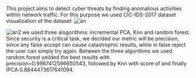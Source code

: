 This project aims to detect cyber threats by finding anomalious activities within network traffic.
For this purpose we used CIC-IDS-2017 dataset
visualization of the dataset: 
![an](https://github.com/user-attachments/assets/dd41cd01-9f65-4037-89af-3ffec0eda725)

![an2](https://github.com/user-attachments/assets/de066763-117e-4238-9de9-50c5a1219c76)
we used three alogorithms: incremental PCA, Knn and random forest.
Since security is a critical task, we decided our metric will be precision, since any false accept can cause catastrophic results, while in false reject the user can simply try again.
Between the three algorithms we used random forest yeilded the best results with precision=0.9967412586650543, followed by Knn with score of and finally IPCA 0.8844473617641094.

